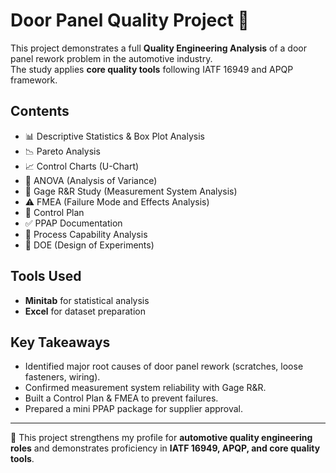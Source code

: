# Door Panel Quality Project 🚗

This project demonstrates a full **Quality Engineering Analysis** of a door panel rework problem in the automotive industry.  
The study applies **core quality tools** following IATF 16949 and APQP framework.

## Contents
- 📊 Descriptive Statistics & Box Plot Analysis
- 📉 Pareto Analysis
- 📈 Control Charts (U-Chart)
- 🧪 ANOVA (Analysis of Variance)
- 🔧 Gage R&R Study (Measurement System Analysis)
- ⚠️ FMEA (Failure Mode and Effects Analysis)
- 📑 Control Plan
- ✅ PPAP Documentation
- 📏 Process Capability Analysis
- 🎯 DOE (Design of Experiments)

## Tools Used
- **Minitab** for statistical analysis
- **Excel** for dataset preparation

## Key Takeaways
- Identified major root causes of door panel rework (scratches, loose fasteners, wiring).
- Confirmed measurement system reliability with Gage R&R.
- Built a Control Plan & FMEA to prevent failures.
- Prepared a mini PPAP package for supplier approval.

---

📌 This project strengthens my profile for **automotive quality engineering roles** and demonstrates proficiency in **IATF 16949, APQP, and core quality tools**.
